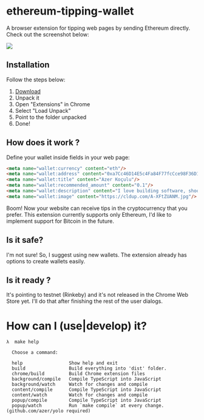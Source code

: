 # ethereum-tipping-wallet

A browser extension for tipping web pages by sending Ethereum directly. Check out the screenshot below:

![](https://cldup.com/6NvYSop4Ut.png)

## Installation

Follow the steps below:

1. [Download](https://github.com/azer/ethereum-tipping-wallet/releases/download/1.0/ethereum-tipping-wallet-v1.0.zip)
2. Unpack it
3. Open "Extensions" in Chrome
4. Select "Load Unpack"
5. Point to the folder unpacked
6. Done!

## How does it work ? 

Define your wallet inside <meta> fields in your web page:

```html
<meta name="wallet:currency" content="eth"/>
<meta name="wallet:address" content="0xa7Cc46D14E5c4Fa84F77fcCce98F36D1040B207D"/>
<meta name="wallet:title" content="Azer Koçulu"/>
<meta name="wallet:recommended_amount" content="0.1"/>
<meta name="wallet:description" content="I love building software, shooting photographs and writing."/>
<meta name="wallet:image" content="https://cldup.com/A-XFtZUANM.jpg"/>
```

Boom! Now your website can receive tips in the cryptocurrency that you prefer. This extension currently supports only Ethereum, I'd like to implement support for Bitcoin in the future.

## Is it safe?

I'm not sure! So, I suggest using new wallets. The extension already has options to create wallets easily. 

## Is it ready ?

It's pointing to testnet (Rinkeby) and it's not released in the Chrome Web Store yet. I'll do that after finishing the rest of the user dialogs.

# How can I (use|develop) it?


```
λ  make help

  Choose a command:

  help                 Show help and exit
  build                Build everything into 'dist' folder.
  chrome/build         Build Chrome extension files
  background/compile   Compile TypeScript into JavaScript
  background/watch     Watch for changes and compile
  content/compile      Compile TypeScript into JavaScript
  content/watch        Watch for changes and compile
  popup/compile        Compile TypeScript into JavaScript
  popup/watch          Run `make compile` at every change. (github.com/azer/yolo required)
```
